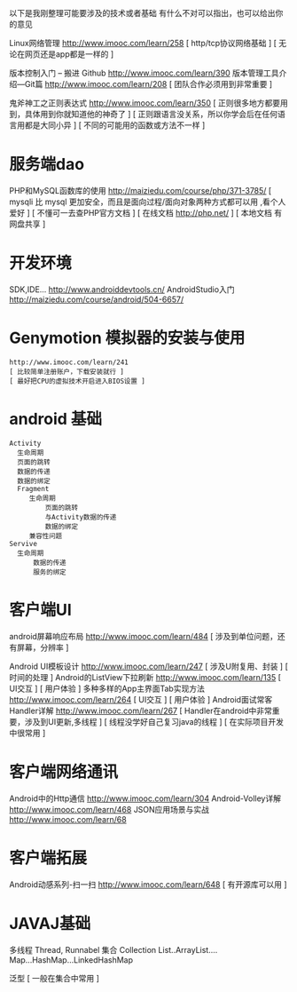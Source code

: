 以下是我刚整理可能要涉及的技术或者基础
有什么不对可以指出，也可以给出你的意见

Linux网络管理 http://www.imooc.com/learn/258
	[ http/tcp协议网络基础 ]
	[ 无论在网页还是app都是一样的 ]

版本控制入门 – 搬进 Github http://www.imooc.com/learn/390
版本管理工具介绍—Git篇 http://www.imooc.com/learn/208
	[ 团队合作必须用到非常重要 ] 

鬼斧神工之正则表达式 http://www.imooc.com/learn/350
	[ 正则很多地方都要用到，具体用到你就知道他的神奇了 ]
	[ 正则跟语言没关系，所以你学会后在任何语言用都是大同小异 ]
	[ 不同的可能用的函数或方法不一样 ]
# 服务端dao
PHP和MySQL函数库的使用 http://maiziedu.com/course/php/371-3785/
	[ mysqli 比 mysql 更加安全，而且是面向过程/面向对象两种方式都可以用 ,看个人爱好 ]
	[ 不懂可一去查PHP官方文档 ]
	[ 在线文档 http://php.net/ ]
	[ 本地文档 有网盘共享 ] 

# 开发环境
SDK,IDE...        http://www.androiddevtools.cn/
AndroidStudio入门 http://maiziedu.com/course/android/504-6657/
# Genymotion 模拟器的安装与使用
	http://www.imooc.com/learn/241
	[ 比较简单注册账户，下载安装就行 ]	
	[ 最好把CPU的虚拟技术开启进入BIOS设置 ]

# android 基础
	Activity
	  生命周期
	  页面的跳转
	  数据的传递
	  数据的绑定
	  Fragment
	 	 生命周期
         	 页面的跳转
         	 与Activity数据的传递
         	 数据的绑定
		 兼容性问题
	Servive
	  生命周期
          数据的传递
          服务的绑定

# 客户端UI
android屏幕响应布局 http://www.imooc.com/learn/484
	[ 涉及到单位问题，还有屏幕，分辨率 ]		

Android UI模板设计 http://www.imooc.com/learn/247
	[ 涉及U附复用、封装 ]
	[ 时间的处理 ]
Android的ListView下拉刷新 http://www.imooc.com/learn/135
	[ UI交互 ]
	[ 用户体验 ]
多种多样的App主界面Tab实现方法 http://www.imooc.com/learn/264
	[ UI交互 ]
	[ 用户体验 ]
Android面试常客Handler详解 http://www.imooc.com/learn/267
	[ Handler在android中非常重要，涉及到UI更新,多线程 ]
	[ 线程没学好自己复习java的线程 ]
	[ 在实际项目开发中很常用 ]


# 客户端网络通讯
Android中的Http通信 http://www.imooc.com/learn/304
	Android-Volley详解 http://www.imooc.com/learn/468
	JSON应用场景与实战  http://www.imooc.com/learn/68

# 客户端拓展
Android动感系列-扫一扫 http://www.imooc.com/learn/648
        [ 有开源库可以用 ]



# JAVAJ基础
 多线程 Thread, Runnabel
 集合 Collection
	List..ArrayList....
	Map...HashMap...LinkedHashMap
	
 泛型 [ 一般在集合中常用 ]
